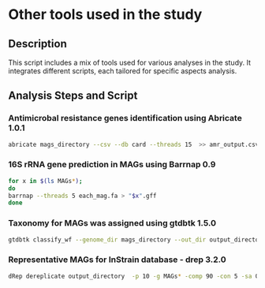 # Other tools used in the study

## Description
This script includes a mix of tools used for various analyses in the study. It integrates different scripts, each tailored for specific aspects analysis.

## Analysis Steps and Script

### Antimicrobal resistance genes identification using Abricate 1.0.1
```bash
abricate mags_directory --csv --db card --threads 15  >> amr_output.csv
```

### 16S rRNA gene prediction in MAGs using Barrnap 0.9
```bash
for x in $(ls MAGs*);
do
barrnap --threads 5 each_mag.fa > "$x".gff
done
```

### Taxonomy for MAGs was assigned using gtdbtk 1.5.0
```bash
gtdbtk classify_wf --genome_dir mags_directory --out_dir output_directory --cpus 25 --extension fa
```

### Representative MAGs for InStrain database - drep 3.2.0
```bash
dRep dereplicate output_directory  -p 10 -g MAGs* -comp 90 -con 5 -sa 0.98```
